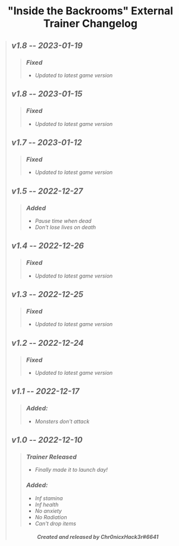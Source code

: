 # <center> "Inside the Backrooms" External Trainer Changelog </center>
>## ***v1.8 -- 2023-01-19***
>>### ***Fixed***
>>+ *Updated to latest game version*
>## ***v1.8 -- 2023-01-15***
>>### ***Fixed***
>>+ *Updated to latest game version*
>## ***v1.7 -- 2023-01-12***
>>### ***Fixed***
>>+ *Updated to latest game version*
>## ***v1.5 -- 2022-12-27***
>>### ***Added***
>>+ *Pause time when dead*
>>+ *Don't lose lives on death*
>## ***v1.4 -- 2022-12-26***
>>### ***Fixed***
>>+ *Updated to latest game version*
>## ***v1.3 -- 2022-12-25***
>>### ***Fixed***
>>+ *Updated to latest game version*
>## ***v1.2 -- 2022-12-24***
>>### ***Fixed***
>>+ *Updated to latest game version*
>## ***v1.1 -- 2022-12-17***
>>### ***Added:*** 
>>+ *Monsters don't attack*
>## ***v1.0 -- 2022-12-10***
>>### ***Trainer Released***
>>+ *Finally made it to launch day!*
>>### ***Added:***
>>+ *Inf stamina*<br>
>>+ *Inf health*<br>
>>+ *No anxiety*<br>
>>+ *No Radiation*<br>
>>+ *Can't drop items*
>###### <center> ***Created and released by Chr0nicxHack3r#6641*** </center>
